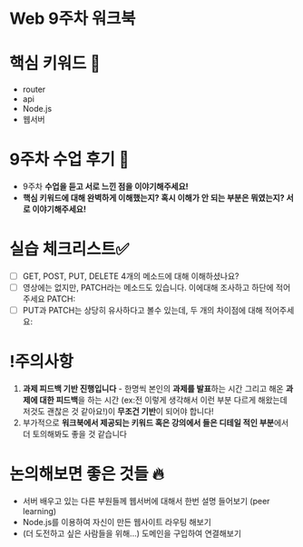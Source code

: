# Web 9주차 워크북

# 핵심 키워드 🎯

- router
- api
- Node.js
- 웹서버

# 9주차 수업 후기 📢

- 9주차 **수업을 듣고 서로 느낀 점을 이야기해주세요!**
- **핵심 키워드에 대해 완벽하게 이해했는지? 혹시 이해가 안 되는 부분은 뭐였는지?
서로 이야기해주세요!**

# 실습 체크리스트✅

- [ ]  GET, POST, PUT, DELETE 4개의 메소드에 대해 이해하셨나요?
- [ ]  영상에는 없지만, PATCH라는 메소드도 있습니다. 이에대해 조사하고 하단에 적어주세요 PATCH:
- [ ]  PUT과 PATCH는 상당히 유사하다고 볼수 있는데, 두 개의 차이점에 대해 적어주세요:

# !주의사항

1. **과제 피드백 기반 진행입니다** - 한명씩 본인의 **과제를 발표**하는 시간 그리고 해온 **과제에 대한 피드백**을 하는 시간 (ex:전 이렇게 생각해서 이런 부분 다르게 해왔는데 저것도 괜찮은 것 같아요!)이 **무조건 기반**이 되어야 합니다!
2. 부가적으로 **워크북에서 제공되는 키워드 혹은 강의에서 들은 디테일 적인 부분**에서 더 토의해봐도 좋을 것 같습니다

# 논의해보면 좋은 것들 🔥

- 서버 배우고 있는 다른 부원들께 웹서버에 대해서 한번 설명 들어보기 (peer learning)
- Node.js를 이용하여 자신이 만든 웹사이트 라우팅 해보기
- (더 도전하고 싶은 사람들을 위해...) 도메인을 구입하여 연결해보기
